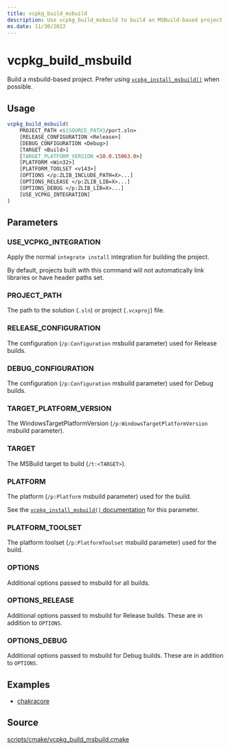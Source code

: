 ```yaml
---
title: vcpkg_build_msbuild
description: Use vcpkg_build_msbuild to build an MSBuild-based project.
ms.date: 11/30/2022
---
```

# vcpkg_build_msbuild

Build a msbuild-based project. Prefer using [`vcpkg_install_msbuild()`](vcpkg_install_msbuild.md) when possible.

## Usage

```cmake
vcpkg_build_msbuild(
    PROJECT_PATH <${SOURCE_PATH}/port.sln>
    [RELEASE_CONFIGURATION <Release>]
    [DEBUG_CONFIGURATION <Debug>]
    [TARGET <Build>]
    [TARGET_PLATFORM_VERSION <10.0.15063.0>]
    [PLATFORM <Win32>]
    [PLATFORM_TOOLSET <v143>]
    [OPTIONS </p:ZLIB_INCLUDE_PATH=X>...]
    [OPTIONS_RELEASE </p:ZLIB_LIB=X>...]
    [OPTIONS_DEBUG </p:ZLIB_LIB=X>...]
    [USE_VCPKG_INTEGRATION]
)
```

## Parameters

### USE_VCPKG_INTEGRATION

Apply the normal `integrate install` integration for building the project.

By default, projects built with this command will not automatically link libraries or have header paths set.

### PROJECT_PATH

The path to the solution (`.sln`) or project (`.vcxproj`) file.

### RELEASE_CONFIGURATION

The configuration (`/p:Configuration` msbuild parameter) used for Release builds.

### DEBUG_CONFIGURATION

The configuration (`/p:Configuration` msbuild parameter) used for Debug builds.

### TARGET_PLATFORM_VERSION

The WindowsTargetPlatformVersion (`/p:WindowsTargetPlatformVersion` msbuild parameter).

### TARGET

The MSBuild target to build (`/t:<TARGET>`).

### PLATFORM

The platform (`/p:Platform` msbuild parameter) used for the build.

See the [`vcpkg_install_msbuild()` documentation](vcpkg_install_msbuild.md#platform) for this parameter.

### PLATFORM_TOOLSET

The platform toolset (`/p:PlatformToolset` msbuild parameter) used for the build.

### OPTIONS

Additional options passed to msbuild for all builds.

### OPTIONS_RELEASE

Additional options passed to msbuild for Release builds. These are in addition to `OPTIONS`.

### OPTIONS_DEBUG

Additional options passed to msbuild for Debug builds. These are in addition to `OPTIONS`.

## Examples

- [chakracore](https://github.com/Microsoft/vcpkg/blob/master/ports/chakracore/portfile.cmake)

## Source

[scripts/cmake/vcpkg\_build\_msbuild.cmake](https://github.com/Microsoft/vcpkg/blob/master/scripts/cmake/vcpkg_build_msbuild.cmake)
